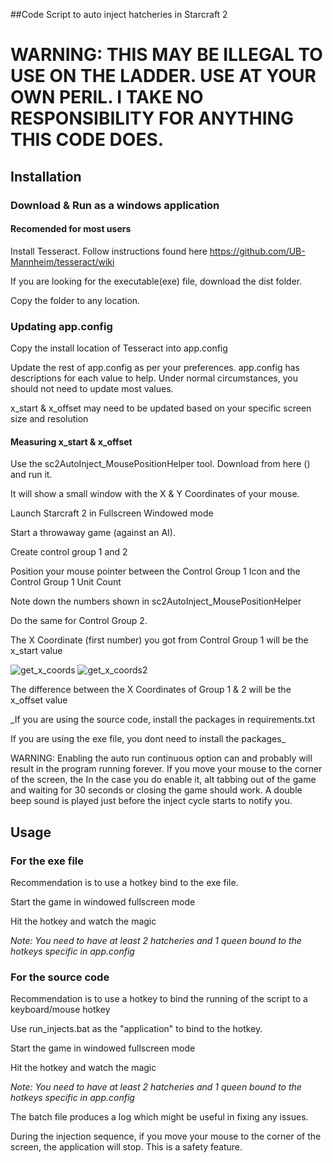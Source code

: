 ##Code Script to auto inject hatcheries in Starcraft 2

# WARNING: THIS MAY BE ILLEGAL TO USE ON THE LADDER. USE AT YOUR OWN PERIL. I TAKE NO RESPONSIBILITY FOR ANYTHING THIS CODE DOES.

## Installation
### Download & Run as a windows application
#### Recomended for most users
Install Tesseract. Follow instructions found here https://github.com/UB-Mannheim/tesseract/wiki

If you are looking for the executable(exe) file, download the dist folder.

Copy the folder to any location.

### Updating app.config

Copy the install location of Tesseract into app.config

Update the rest of app.config as per your preferences.
app.config has descriptions for each value to help.
Under normal circumstances, you should not need to update most values.

x_start & x_offset may need to be updated based on your specific screen size and resolution

#### Measuring x_start & x_offset

Use the sc2AutoInject_MousePositionHelper tool. Download from here () and run it.

It will show a small window with the X & Y Coordinates of your mouse.

Launch Starcraft 2 in Fullscreen Windowed mode

Start a throwaway game (against an AI).

Create control group 1 and 2

Position your mouse pointer between the Control Group 1 Icon and the Control Group 1 Unit Count

Note down the numbers shown in sc2AutoInject_MousePositionHelper

Do the same for Control Group 2.

The X Coordinate (first number) you got from Control Group 1 will be the x_start value

![get_x_coords](https://user-images.githubusercontent.com/84337220/168389483-874f2d9e-aacf-41d8-b3e6-3e817c57c77b.png)
![get_x_coords2](https://user-images.githubusercontent.com/84337220/168389489-0c7119ab-a92d-4610-8f63-cad22e505d0b.png)


The difference between the X Coordinates of Group 1 & 2 will be the x_offset value

_If you are using the source code, install the packages in requirements.txt

If you are using the exe file, you dont need to install the packages_

WARNING: Enabling the auto run continuous option can and probably will result in the program running forever.
If you move your mouse to the corner of the screen, the 
In the case you do enable it, alt tabbing out of the game and waiting for 30 seconds or closing the game should work.
A double beep sound is played just before the inject cycle starts to notify you.


## Usage

### For the exe file
Recommendation is to use a hotkey bind to the exe file.

Start the game in windowed fullscreen mode

Hit the hotkey and watch the magic

_Note: You need to have at least 2 hatcheries and 1 queen bound to the hotkeys specific in app.config_

### For the source code
Recommendation is to use a hotkey to bind the running of the script to a keyboard/mouse hotkey

Use run_injects.bat as the "application" to bind to the hotkey.

Start the game in windowed fullscreen mode

Hit the hotkey and watch the magic

_Note: You need to have at least 2 hatcheries and 1 queen bound to the hotkeys specific in app.config_

The batch file produces a log which might be useful in fixing any issues.

During the injection sequence, if you move your mouse to the corner of the screen, the application will stop. This is a safety feature.
